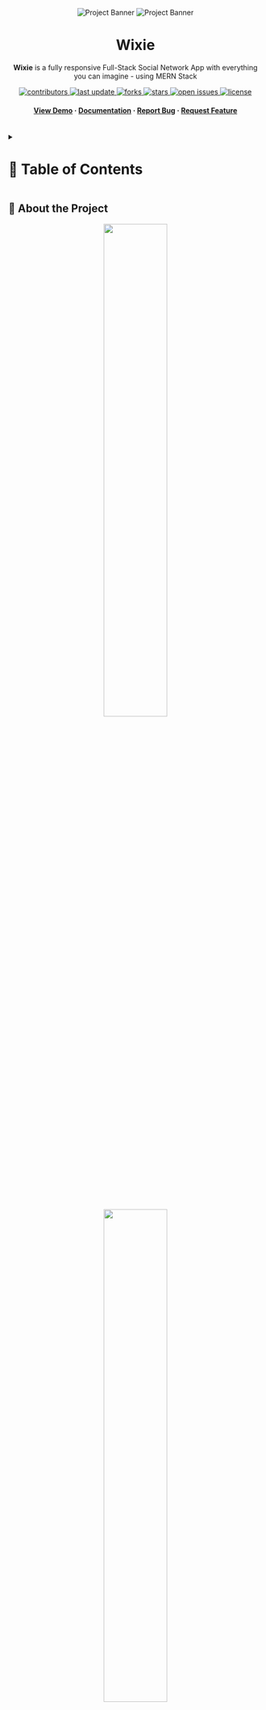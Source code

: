 <a name="readme-top"></a>
<div align="center">

  ![Project Banner](readme_assets/readme_banner.png#gh-dark-mode-only)
  ![Project Banner](readme_assets/readme_banner-light.png#gh-light-mode-only)

  <h1>Wixie</h1>
  
  <p>
    <b>Wixie</b> is a fully responsive Full-Stack Social Network App with everything you can imagine - using MERN Stack
  </p>

  
<!-- Badges -->
<p>
  <a href="https://github.com/ladunjexa/Wixie-Social-Network/graphs/contributors">
    <img src="https://img.shields.io/github/contributors/ladunjexa/Wixie-Social-Network" alt="contributors" />
  </a>
  <a href="">
    <img src="https://img.shields.io/github/last-commit/ladunjexa/Wixie-Social-Network" alt="last update" />
  </a>
  <a href="https://github.com/ladunjexa/Wixie-Social-Network/network/members">
    <img src="https://img.shields.io/github/forks/ladunjexa/Wixie-Social-Network" alt="forks" />
  </a>
  <a href="https://github.com/ladunjexa/Wixie-Social-Network/stargazers">
    <img src="https://img.shields.io/github/stars/ladunjexa/Wixie-Social-Network" alt="stars" />
  </a>
  <a href="https://github.com/ladunjexa/Wixie-Social-Network/issues/">
    <img src="https://img.shields.io/github/issues/ladunjexa/Wixie-Social-Network" alt="open issues" />
  </a>
  <a href="https://github.com/ladunjexa/Wixie-Social-Network/blob/master/LICENSE">
    <img src="https://img.shields.io/github/license/ladunjexa/Wixie-Social-Network.svg" alt="license" />
  </a>
</p>
   
 <h4>
    <a href="https://github.com/ladunjexa/Wixie-Social-Network/">View Demo</a>
  <span> · </span>
    <a href="https://github.com/ladunjexa/Wixie-Social-Network">Documentation</a>
  <span> · </span>
    <a href="https://github.com/ladunjexa/Wixie-Social-Network/issues/">Report Bug</a>
  <span> · </span>
    <a href="https://github.com/ladunjexa/Wixie-Social-Network/issues/">Request Feature</a>
  </h4>
</div>

<br />

<!-- Table of Contents -->
<details>

<summary>

# :notebook_with_decorative_cover: Table of Contents

</summary>

- [About the Project](#star2-about-the-project)
  * [Folder Structure](#bangbang-folder-structure)
  * [Environment Variables](#key-environment-variables)
  * [Tech Stack](#space_invader-tech-stack)
- [Getting Started](#toolbox-getting-started)
  * [Installation](#gear-installation)
  * [Run Locally](#running-run-locally)
- [Media](#milky_way-media)
- [Contributing](#wave-contributing)
- [License](#warning-license)
- [Contact](#handshake-contact)
- [Acknowledgements](#gem-acknowledgements)

</details>  

<!-- About the Project -->
## :star2: About the Project

<div align="center"> 
  <img src="readme_assets/wixie-dark.png" height="auto" width="50%" />
  <img src="readme_assets/wixie-light.png" height="auto" width="50%" />
</div>
<br />

Wixie is an outstanding Full-Stack social network, with a gorgeous design using best practices of MUI and a well-maintained server-side using Node.js & MongoDB. the best functionality at your side! register for the network, share and like posts, make connects and view the various profile on the network.
 
<!-- Folder Structure -->
### :bangbang: Folder Structure

<b>Wixie</b> code folder structure seperated to client-side and server-side.
```
Wixie-Social-Network/
|- client
  |-- src/
    |-- components/
    |-- scenes/
      |-- homePage/
      |-- loginPage/
      |-- navbar/
      |-- profilePage/
      |-- widgets/
    |-- state/
|- server
  |-- controllers/
  |-- data/
  |-- middleware/
  |-- models/
  |-- public/assets/
  |-- routes/
  |-- .env
```

Now, lets dive into both server and client sides folders.

### CLIENT-SIDE

#### components

`FlexBetween.jsx` - `Friend.jsx` - `UserImage.jsx` - `WidgetWrapper.jsx`

This folder contains all the function components, which they're independent and reusable bits of code. They serve the UI (User Interface) of Wixie to avoid unnecessary repetition of the code.
those components are beautiful customized widgets using MUI to describe initial theme for widgets as they're named.

#### scenes

scenes folder seperated by folders such as homePage, loginPage, profilePage, and navbar. each folder, implement the desired UI parts.
also, there is a folder called `widgets`, where you can only find widgets that are reused, mainly for the feed and user profiles.
this department communication with the server-side in order to get access data, along with using React Redux.

#### state

`index.js`

using [createSlice] (reduxjs-toolkit) that accepts an initial state, an object of reducer functions and a [authSlice] that automatically generates action creators and action types that correspond to the reducers and state. specifically, the reducers are `setMode`, `setLogin`, `setLogout`, `SetFriends`, `setPosts`, `setPost`

### SERVER-SIDE

#### conrtollers

`auth.js` - `posts.js` - `users.js` 

`controllers` folder contains JS files for the controllers in order to handle users request and return a response.
`auth` controller consist Register & Login controllers that using JWT (JSON Web Token) in order to defines a compact and self-contained way for securely transmtting information parties as a JSON object (digitally signed) and salting technique to encrypt user password using random salt provided by bcrypt.

#### data

`index.js`

constant array of fake users & data. this data can be used to verify the integrity of the application. In the case of adding the information, it must be added only once - you can find in `index.js` file in the [mongoose.connect] command the insertion of the data, remove the comments accordingly. After running the app, return the comments because when re-running it can cause a mess in the database. in such a case, drop the collections that created in your DB and repeat the process.

A reference to thus snippet (`index.js` file):
```
  // add data one time
  User.insertMany(users);
  Post.insertMany(posts);
```

#### middleware

JWT provides a JSON Web Token (JWT) authentication middleware.
`auth.js` file in middleware folder contain [verifyToken] async function that sends identifying credentials to the middleware and gets back a JWT with appropriate permissions.  

in the `.env` file you need to add `JWT_SECRET` (individual user envorinment variable) with a secret string as you wish, keep it to yourself.

#### models

`Post.js` - `User.js`

`models` folder consists model class files for `Post` and `User` by[mongoose.Schema] which defines the structure of the document, default values, validators, etc., whereas a Mongoose model providers an interface to the data base for creating, querying, updating, deleting records.

#### routes

`auth.js` - `posts.js` - `users.js`

`routes` folder files refers to how an application's endpoint (URIs) respond to client requests make the path mapping using Express.js with [express.Router].
<br />

<!-- ENV VARIABLES -->
### :key: Environment Variables

In order to use Wixie you have to add the following environment variable to your .env file

```
MONGO_URL=<MONGO_URL>
JWT_SECRET=<SECRET>
PORT=<SERVER_PORT>
```

<!-- TechStack -->
### :space_invader: Tech Stack

<img src="https://www.sbr-technologies.com/wp-content/uploads/2021/06/mern.png" width="25%" />

![React](https://img.shields.io/badge/react-%2320232a.svg?style=for-the-badge&logo=react&logoColor=%2361DAFB)
![MUI](https://img.shields.io/badge/MUI-%230081CB.svg?style=for-the-badge&logo=mui&logoColor=white)
![React Router](https://img.shields.io/badge/React_Router-CA4245?style=for-the-badge&logo=react-router&logoColor=white)
![Redux](https://img.shields.io/badge/redux-%23593d88.svg?style=for-the-badge&logo=redux&logoColor=white)
![NodeJS](https://img.shields.io/badge/node.js-6DA55F?style=for-the-badge&logo=node.js&logoColor=white)
![Express.js](https://img.shields.io/badge/express.js-%23404d59.svg?style=for-the-badge&logo=express&logoColor=%2361DAFB)
![MongoDB](https://img.shields.io/badge/MongoDB-%234ea94b.svg?style=for-the-badge&logo=mongodb&logoColor=white)
![JWT](https://img.shields.io/badge/JWT-black?style=for-the-badge&logo=JSON%20web%20tokens)

and much more..

<p align="right">(<a href="#readme-top">back to top</a>)</p>

<!-- Getting Started -->
## 	:toolbox: Getting Started

<!-- Installation -->
### :gear: Installation

#### Step 0:

Note :bangbang: the application uses a MongoDB database, therefore, you need to create a database and connect it to the application, fo this, change the `MONGO_URL` environment variable in `.env` file.

If everything is done correctly, when the server is running, you will expect a message: ```server is running on port: <PORT>```
otherwise, you will receive a message that the connection failed and the corresponding error.

deductively, react-app runs on port `3000`, so make sure your server run on another port for example `3001`. it also need to be set in `.env` file at `PORT` variable.

Also, in production, change the server address in the designated places.


#### Step 1:
Download or clone this repo by using the link below:

```bash
 https://github.com/ladunjexa/Wixie-Social-Network
```

#### Step 2:

Wixie using NPM (Node Package Manager), therefore, make sure that Node.js is installed by execute the following command in consle

```bash
  node -v
```

### Step 3:

Go to root folder and execute the following command in console to get nodemon command line tool: (helps with the speedy development of Node. js applications)

```bash
  npm install -g nodemon
```

### Step 4:

In both folders (`client` / `server`) execute the following command to get the required packages:

```bash
  npm install
```

### Step 5:

Go to `server` folder and execute the following command in order to run our back-end server:

```bash
  node index.js
```

### Step 6:

Go to `client` folder and execute the following command in order to run our front-end app:

```bash
  npm start
```

<p align="right">(<a href="#readme-top">back to top</a>)</p>

<!-- Media -->
## :milky_way: Media

### LOGIN & REGISTER ACTIVITIES

[!Login](readme_assets/wixie-loginpage.png)
[!Register](readme_assets/wixie-registerpage.png)

### USER PROFILE ACTIVITY
[!Profile](readme_assets/wixie-userprofile.png)

### FEED ACTIVITY

[!Dark](readme_assets/wixie-mockup-1.png)
[!Light](readme_assets/wixie-mockup-2.png)

<!-- Contributing -->
## :wave: Contributing

<a href="https://github.com/ladunjexa/Wixie-Social-Network/graphs/contributors">
  <img src="https://contrib.rocks/image?repo=ladunjexa/Wixie-Social-Network" />
</a>


Contributions are always welcome!

See [`contributing.md`](https://contributing.md/) for ways to get started.

Contributions are what make the open source community such an amazing place to learn, inspire, and create. Any contributions you make are **greatly appreciated**.

If you have a suggestion that would make this better, please fork the repo and create a pull request. You can also simply open an issue with the tag "enhancement".
Don't forget to give the project a star! Thanks again!

1. Fork the Project
2. Create your Feature Branch (`git checkout -b feature/AmazingFeature`)
3. Commit your Changes (`git commit -m 'Add some AmazingFeature'`)
4. Push to the Branch (`git push origin feature/AmazingFeature`)
5. Open a Pull Request

<p align="right">(<a href="#readme-top">back to top</a>)</p>

<!-- License -->
## :warning: License

Distributed under the MIT License. See [LICENSE.txt](https://github.com/ladunjexa/Wixie-Social-Network/blob/main/LICENSE) for more information.

<p align="right">(<a href="#readme-top">back to top</a>)</p>

<!-- Contact -->
## :handshake: Contact

Liron Abutbul - [@lironabutbul6](https://twitter.com/lironabutbul6) - [@ladunjexa](https://t.me/ladunjexa)

Project Link: [https://github.com/ladunjexa/Wixie-Social-Network](https://github.com/ladunjexa/Wixie-Social-Network)

<p align="right">(<a href="#readme-top">back to top</a>)</p>

<!-- Acknowledgments -->
## :gem: Acknowledgements

This section used to mention useful resources and libraries (packages) that used in Wixie Social Network application project.

 - [Material UI](https://mui.com/material-ui/getting-started/installation/)
 - [Redux Toolkit](https://redux-toolkit.js.org/introduction/getting-started)
 - [React Router](https://reactrouter.com/en/v6.3.0/getting-started/installation)
 - [Redux Persist](https://github.com/rt2zz/redux-persist)
 - [React Dropzone](https://react-dropzone.js.org/)
 - [Node.js](https://nodejs.org/en/download/)
 - [Nodemon](https://github.com/remy/nodemon)
 - [NPX](https://www.npmjs.com/package/npx)
 - [dotenv](https://github.com/motdotla/dotenv)
 - [MongoDB](https://www.mongodb.com/)
 - [mongoose](https://github.com/Automattic/mongoose)
 - [JWT](https://github.com/auth0/node-jsonwebtoken)
 - [Multer](https://github.com/expressjs/multer)
 - [Multer-GridFS-Storage](https://github.com/devconcept/multer-gridfs-storage)
 - [Formik](https://formik.org/docs/overview)
 - [Yup](https://github.com/jquense/yup)
 - [Google Fonts](https://fonts.google.com/)
 - [EDROH](https://www.youtube.com/c/edrohdev)

<p align="right">(<a href="#readme-top">back to top</a>)</p>

![Tablet](readme_assets/wixie-tablet.png)
